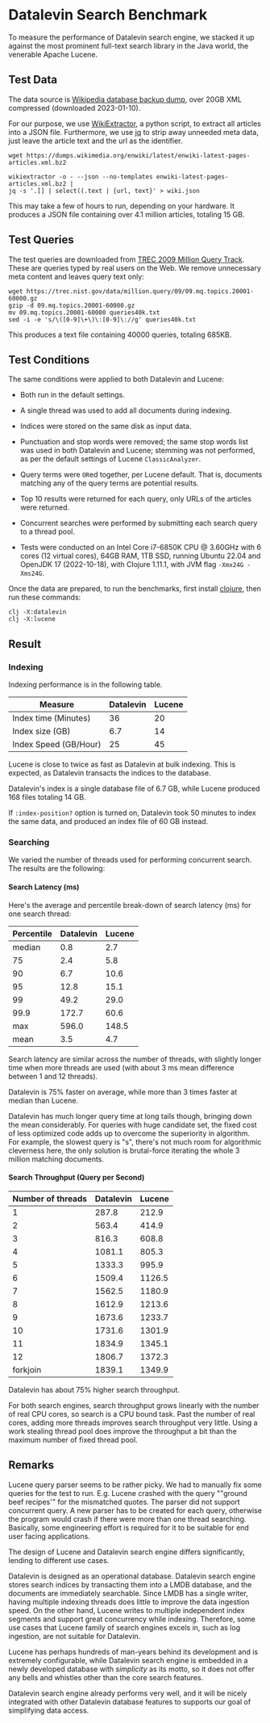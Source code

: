 # Datalevin Search Benchmark

To measure the performance of Datalevin search engine, we stacked it up against
the most prominent full-text search library in the Java world, the venerable
Apache Lucene.

## Test Data

The data source is [Wikipedia database backup
dump](https://dumps.wikimedia.org/enwiki/latest/enwiki-latest-pages-articles.xml.bz2),
over 20GB XML compressed (downloaded 2023-01-10).

For our purpose, we use
[WikiExtractor](https://github.com/attardi/wikiextractor), a python script, to
extract all articles into a JSON file. Furthermore, we use
[jq](https://stedolan.github.io/jq/) to strip away unneeded
meta data, just leave the article text and the url as the identifier.

```console
wget https://dumps.wikimedia.org/enwiki/latest/enwiki-latest-pages-articles.xml.bz2

wikiextractor -o - --json --no-templates enwiki-latest-pages-articles.xml.bz2 |
jq -s '.[] | select((.text | {url, text}' > wiki.json

```
This may take a few of hours to run, depending on your hardware. It produces a JSON
file containing over 4.1 million articles, totaling 15 GB.

## Test Queries

The test queries are downloaded from [TREC 2009 Million Query
Track](https://trec.nist.gov/data/million.query09.html). These are queries
typed by real users on the Web. We remove unnecessary meta content and leaves
query text only:

```console
wget https://trec.nist.gov/data/million.query/09/09.mq.topics.20001-60000.gz
gzip -d 09.mq.topics.20001-60000.gz
mv 09.mq.topics.20001-60000 queries40k.txt
sed -i -e 's/\([0-9]\+\)\:[0-9]\://g' queries40k.txt
```
This produces a text file containing 40000 queries, totaling 685KB.

## Test Conditions

The same conditions were applied to both Datalevin and Lucene:

* Both run in the default settings.

* A single thread was used to add all documents during indexing.

* Indices were stored on the same disk as input data.

* Punctuation and stop words were removed; the same stop words list was used in
  both Datalevin and Lucene; stemming was not performed, as per the
  default settings of Lucene `ClassicAnalyzer`.

* Query terms were `OR`ed together, per Lucene default. That is, documents matching
  any of the query terms are potential results.

* Top 10 results were returned for each query, only URLs of the articles were returned.

* Concurrent searches were performed by submitting each search query to a thread pool.

* Tests were conducted on an Intel Core i7-6850K CPU @ 3.60GHz with 6 cores (12
  virtual cores), 64GB RAM, 1TB SSD, running Ubuntu 22.04 and OpenJDK 17
  (2022-10-18), with Clojure 1.11.1, with JVM flag `-Xmx24G -Xms24G`.

Once the data are prepared, to run the benchmarks, first install
[clojure](https://clojure.org/guides/install_clojure), then run these commands:

```
clj -X:datalevin
clj -X:lucene
```

## Result

### Indexing

Indexing performance is in the following table.

|Measure   | Datalevin | Lucene |
|----|--------|--------|
| Index time (Minutes)  | 36  | 20  |
| Index size (GB)  | 6.7  |  14      |
| Index Speed (GB/Hour)  | 25  |  45      |

Lucene is close to twice as fast as Datalevin at bulk indexing. This is
expected, as Datalevin transacts the indices to the database.

Datalevin's index is a single database file of 6.7 GB, while Lucene produced 168
files totaling 14 GB.

If `:index-position?` option is turned on, Datalevin took 50 minutes to index the
same data, and produced an index file of 60 GB instead.

### Searching

We varied the number of threads used for performing concurrent search. The
results are the following:

#### Search Latency (ms)

Here's the average and percentile break-down of search latency (ms) for one
search thread:

|Percentile | Datalevin | Lucene |
|----|--------|--------|
|median | 0.8 | 2.7 |
|75 |2.4 |    5.8           |
|90 |6.7 |  10.6            |
|95 |12.8 |  15.1      |
|99 |49.2 |   29.0           |
|99.9 |172.7 |  60.6            |
|max |596.0 | 148.5 |
|mean | 3.5 |    4.7  |

Search latency are similar across the number of threads, with slightly longer
time when more threads are used (with about 3 ms mean difference between 1 and
12 threads).

Datalevin is 75% faster on average, while more than 3 times faster at median
than Lucene.

Datalevin has much longer query time at long tails though, bringing down the
mean considerably. For queries with huge candidate set, the fixed cost of less optimized
code adds up to overcome the superiority in algorithm. For example, the slowest
query is "s", there's not much room for algorithmic cleverness here, the only
solution is brutal-force iterating the whole 3 million matching documents.


#### Search Throughput (Query per Second)

|Number of threads | Datalevin | Lucene |
|----|--------|--------|
|1 |287.8 | 212.9 |
|2 |563.4 |    414.9           |
|3 |816.3 |  608.8            |
|4 |1081.1 |  805.3      |
|5 |1333.3 |   995.9           |
|6 |1509.4 |  1126.5            |
|7 |1562.5 | 1180.9 |
|8 |1612.9 |    1213.6           |
|9 |1673.6 |  1233.7            |
|10 |1731.6 |  1301.9      |
|11 |1834.9 |   1345.1           |
|12 |1806.7 | 1372.3       |
|forkjoin |1839.1 | 1349.9       |

Datalevin has about 75% higher search throughput.

For both search engines, search throughput grows linearly with the
number of real CPU cores, so search is a CPU bound task. Past the number of real
cores, adding more threads improves search throughput very little. Using a work
stealing thread pool does improve the throughput a bit than the maximum number of
fixed thread pool.

## Remarks

Lucene query parser seems to be rather picky. We had to manually fix some
queries for the test to run. E.g. Lucene crashed with the query "\"ground beef
recipes\'" for the mismatched quotes. The parser did not support concurrent
query. A new parser has to be created for each query, otherwise the program
would crash if there were more than one thread searching. Basically, some engineering
effort is required for it to be suitable for end user facing applications.

The design of Lucene and Datalevin search engine differs significantly, lending
to different use cases.

Datalevin is designed as an operational database. Datalevin search engine stores
search indices by transacting them into a LMDB database, and the documents are
immediately searchable. Since LMDB has a single writer, having
multiple indexing threads does little to improve the data ingestion speed. On
the other hand, Lucene writes to multiple independent index segments and support great
concurrency while indexing. Therefore, some use cases that Lucene family of
search engines excels in, such as log ingestion, are not suitable for Datalevin.

Lucene has perhaps hundreds of man-years behind its development and is extremely
configurable, while Datalevin search engine is embedded in a newly developed
database with *simplicity* as its motto, so it does not offer any bells and
whistles other than the core search features.

Datalevin search engine already performs very well, and it will be nicely
integrated with other Datalevin database features to supports our goal of
simplifying data access.

